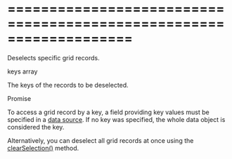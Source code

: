 <!--**
/*-------------------------------------------
    Auto-generated file. Do not modify.
-------------------------------------------

**-->
===================================================================
===================================================================

<!--shortDescription-->
Deselects specific grid records.
<!--/shortDescription-->

<!--paramName1-->keys<!--/paramName1-->
<!--paramType1-->array<!--/paramType1-->
<!--paramDescription1-->
The keys of the records to be deselected.
<!--/paramDescription1-->

<!--returnType-->Promise<!--/returnType-->
<!--returnDescription-->

<!--/returnDescription-->

<!--fullDescription-->
To access a grid record by a key, a field providing key values must be specified in a [data source](/Documentation/ApiReference/UI_Widgets/dxDataGrid/Configuration/#dataSource). If no key was specified, the whole data object is considered the key.

Alternatively, you can deselect all grid records at once using the [clearSelection()](/Documentation/ApiReference/UI_Widgets/dxDataGrid/Methods/#clearSelection) method.
<!--/fullDescription-->